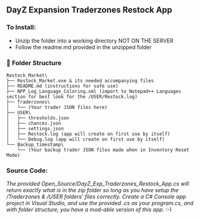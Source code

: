 ## DayZ Expansion Traderzones Restock App
### To Install:
* Unzip the folder into a working directory NOT ON THE SERVER
* Follow the readme.md provided in the unzipped folder

### 📂 Folder Structure
```
Restock_Market\
├── Restock_Market.exe & its needed accompanying files
├── README.md (instructions for safe use)
├── NPP_Log_Language_Coloring.xml (import to Notepad++ Languages section for best look for the /USER/Restock.log)
├── Traderzones\
│   └── (Your trader JSON files here)
├── USER\
│   ├── thresholds.json
│   ├── chances.json
│   ├── settings.json
│   ├── Restock.log (app will create on first use by itself)
│   └── Debug.log (app will create on first use by itself)
└── Backup_timestamp\
    └── (Your backup trader JSON files made when in Inventory Reset Mode)
```
### Source Code:
_The provided Open_Source/DayZ_Exp_Traderzones_Restock_App.cs will return exactly what is in the zip folder so long as you have setup the /Traderzones & /USER folders' files correctly.  Create a C# Console app project in Visual Studio, and use the provided .cs as your program.cs, and with folder structure, you have a mod-able version of this app._ :-)
